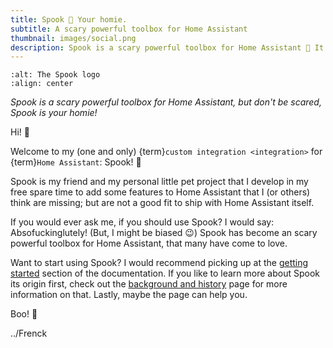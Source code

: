 ```yaml
---
title: Spook 👻 Your homie.
subtitle: A scary powerful toolbox for Home Assistant
thumbnail: images/social.png
description: Spook is a scary powerful toolbox for Home Assistant 👻 It can be installed as an custom integration in your Home Assistant via the Home Assistant Community Store.
---
```


```{image} ./images/logo.png
:alt: The Spook logo
:align: center
```

_Spook is a scary powerful toolbox for Home Assistant, but don't be scared, Spook is your homie!_

Hi! 👋

Welcome to my (one and only) {term}`custom integration <integration>` for {term}`Home Assistant`: Spook! 👻

Spook is my friend and my personal little pet project that I develop in my free spare time to add some features to Home Assistant that I (or others) think are missing; but are not a good fit to ship with Home Assistant itself.

If you would ever ask me, if you should use Spook? I would say: Absofuckinglutely! (But, I might be biased 😉) Spook has become an scary powerful toolbox for Home Assistant, that many have come to love.

Want to start using Spook? I would recommend picking up at the [getting started](about) section of the documentation. If you like to learn more about Spook its origin first, check out the [background and history](background_and_history) page for more information on that. Lastly, maybe the [](faq) page can help you.

Boo! 👻

../Frenck
